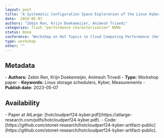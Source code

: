 ```yaml
---
layout: post
title: "A Systematic Configuration Space Exploration of the Linux Kyber I/O Scheduler"
date:  2024-05-07
authors: "Zebin Ren, Krijn Doekemeijer, Animesh Trivedi"
categories: flash "performance characterization" NVMe
status: Done
conference: "Workshop on Hot Topics in Cloud Computing Performance (HotCloudPerf'24)"
type: workshop
other: ""
---
```


<h2>Metadata</h2>
- <b>Authors:</b> Zebin Ren, Krijn Doekemeijer, Animesh Trivedi
- <b>Type:</b> Workshop paper
- <b>Keywords:</b> Linux storage schedulers, Kyber, Measurements
- <b>Publish date:</b> 2023-05-07

<h2>Availability</h2>
- Paper at AtLarge: [hotcloudperf24-kyber.pdf](https://atlarge-research.com/pdfs/hotcloudperf24-kyber.pdf).
- Code: [https://github.com/stonet-research/hotcloudperf24-kyber-artifact-public](https://github.com/stonet-research/hotcloudperf24-kyber-artifact-public).
